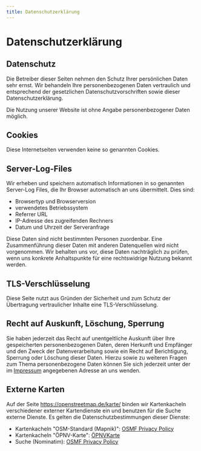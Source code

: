 ```yaml
---
title: Datenschutzerklärung
---
```


# Datenschutzerklärung

## Datenschutz

Die Betreiber dieser Seiten nehmen den Schutz Ihrer persönlichen Daten sehr
ernst. Wir behandeln Ihre personenbezogenen Daten vertraulich und entsprechend
der gesetzlichen Datenschutzvorschriften sowie dieser Datenschutzerklärung.

Die Nutzung unserer Website ist ohne Angabe personenbezogener Daten möglich.

## Cookies

Diese Internetseiten verwenden keine so genannten Cookies.

## Server-Log-Files

Wir erheben und speichern automatisch Informationen in so genannten Server-Log
Files, die Ihr Browser automatisch an uns übermittelt. Dies sind:

* Browsertyp und Browserversion
* verwendetes Betriebssystem
* Referrer URL
* IP-Adresse des zugreifenden Rechners
* Datum und Uhrzeit der Serveranfrage

Diese Daten sind nicht bestimmten Personen zuordenbar. Eine Zusammenführung
dieser Daten mit anderen Datenquellen wird nicht vorgenommen. Wir behalten uns
vor, diese Daten nachträglich zu prüfen, wenn uns konkrete Anhaltspunkte für
eine rechtswidrige Nutzung bekannt werden.

## TLS-Verschlüsselung

Diese Seite nutzt aus Gründen der Sicherheit und zum Schutz der Übertragung
vertraulicher Inhalte eine TLS-Verschlüsselung.

## Recht auf Auskunft, Löschung, Sperrung

Sie haben jederzeit das Recht auf unentgeltliche Auskunft über Ihre
gespeicherten personenbezogenen Daten, deren Herkunft und Empfänger und den
Zweck der Datenverarbeitung sowie ein Recht auf Berichtigung, Sperrung oder
Löschung dieser Daten. Hierzu sowie zu weiteren Fragen zum Thema
personenbezogene Daten können Sie sich jederzeit unter der im
[Impressum](/impressum/) angegebenen Adresse an uns wenden.

## Externe Karten

Auf der Seite https://openstreetmap.de/karte/ binden wir Kartenkacheln
verschiedener externer Kartendienste ein und benutzen für die Suche externe
Dienste. Es gelten die Datenschutzbestimmungen dieser Dienste:

* Kartenkacheln "OSM-Standard (Mapnik)": [OSMF Privacy Policy](https://osmfoundation.org/wiki/Privacy_Policy)
* Kartenkacheln "ÖPNV-Karte": [ÖPNVKarte](https://öpnvkarte.de/)
* Suche (Nominatim): [OSMF Privacy Policy](https://osmfoundation.org/wiki/Privacy_Policy)

